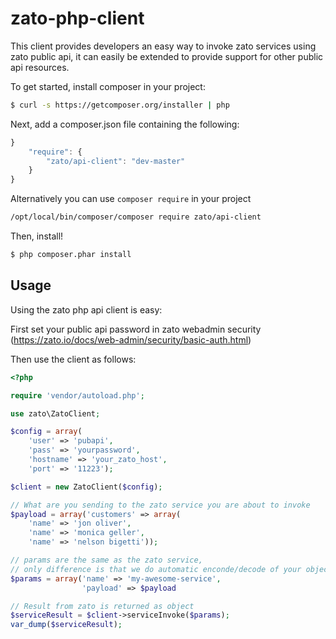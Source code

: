 # zato-php-client
This client provides developers an easy way to invoke zato services using zato public api,
it can easily be extended to provide support for other public api resources.

To get started, install composer in your project:

```sh
$ curl -s https://getcomposer.org/installer | php
```

Next, add a composer.json file containing the following:

```js
}
    "require": {
        "zato/api-client": "dev-master"
    }
}
```

Alternatively you can use `composer require` in your project

```sh
/opt/local/bin/composer/composer require zato/api-client
```


Then, install!

```sh
$ php composer.phar install
```

Usage
-----

Using the zato php api client is easy:

First set your public api password in zato webadmin security (https://zato.io/docs/web-admin/security/basic-auth.html)

Then use the client as follows:
``` php
<?php

require 'vendor/autoload.php';

use zato\ZatoClient;

$config = array(
    'user' => 'pubapi',
    'pass' => 'yourpassword',
    'hostname' => 'your_zato_host',
    'port' => '11223');

$client = new ZatoClient($config);

// What are you sending to the zato service you are about to invoke
$payload = array('customers' => array(
	'name' => 'jon oliver',
	'name' => 'monica geller',
	'name' => 'nelson bigetti'));

// params are the same as the zato service, 
// only difference is that we do automatic enconde/decode of your objects
$params = array('name' => 'my-awesome-service', 
				'payload' => $payload

// Result from zato is returned as object
$serviceResult = $client->serviceInvoke($params);
var_dump($serviceResult);
```
